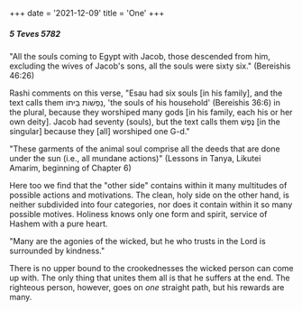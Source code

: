 +++
date = '2021-12-09'
title = 'One'
+++

##### 5 Teves 5782

"All the souls coming to Egypt with Jacob, those descended from him, excluding the wives of Jacob's sons, all the souls were sixty six." (Bereishis 46:26)

Rashi comments on this verse, "Esau had six souls [in his family], and the text calls them נַפְשׁוֹת בֵּיתוֹ, 'the souls of his household' (Bereishis 36:6) in the plural, because they worshiped many gods [in his family, each his or her own deity]. Jacob had seventy (souls), but the text calls them נֶפֶשׁ [in the singular] because they [all] worshiped one G-d."

"These garments of the animal soul comprise all the deeds that are done under the sun (i.e., all mundane actions)" (Lessons in Tanya, Likutei Amarim, beginning of Chapter 6)

Here too we find that the "other side" contains within it many multitudes of possible actions and motivations. The clean, holy side on the other hand, is neither subdivided into four categories, nor does it contain within it so many possible motives. Holiness knows only one form and spirit, service of Hashem with a pure heart.

"Many are the agonies of the wicked, but he who trusts in the Lord is surrounded by kindness."

There is no upper bound to the crookednesses the wicked person can come up with. The only thing that unites them all is that he suffers at the end. The righteous person, however, goes on _one_ straight path, but his rewards are many.
